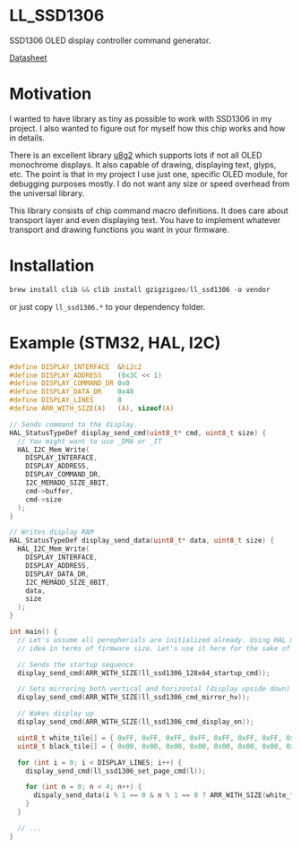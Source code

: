 # LL_SSD1306

SSD1306 OLED display controller command generator.

[Datasheet](https://cdn-shop.adafruit.com/datasheets/LL_SSD1306.pdf)

# Motivation

I wanted to have library as tiny as possible to work with SSD1306 in my project. I also wanted to figure out for myself how this chip works and how in details.

There is an excellent library [u8g2](https://github.com/olikraus/u8g2) which supports lots if not all OLED monochrome displays. It also capable of drawing, displaying text, glyps, etc. The point is that in my project I use just one, specific OLED module, for debugging purposes mostly. I do not want any size or speed overhead from the universal library.

This library consists of chip command macro definitions. It does care about transport layer and even displaying text. You have to implement whatever transport and drawing functions you want in your firmware.

# Installation

```c
brew install clib && clib install gzigzigzeo/ll_ssd1306 -o vendor
```

or just copy `ll_ssd1306.*` to your dependency folder.

# Example (STM32, HAL, I2C)

```c
#define DISPLAY_INTERFACE  &hi2c2
#define DISPLAY_ADDRESS    (0x3C << 1)
#define DISPLAY_COMMAND_DR 0x0
#define DISPLAY_DATA_DR    0x40
#define DISPLAY_LINES      8
#define ARR_WITH_SIZE(A)   (A), sizeof(A)

// Sends command to the display.
HAL_StatusTypeDef display_send_cmd(uint8_t* cmd, uint8_t size) {
  // You might want to use _DMA or _IT
  HAL_I2C_Mem_Write(
    DISPLAY_INTERFACE,
    DISPLAY_ADDRESS,
    DISPLAY_COMMAND_DR,
    I2C_MEMADD_SIZE_8BIT,
    cmd->buffer,
    cmd->size
  );
}

// Writes display RAM
HAL_StatusTypeDef display_send_data(uint8_t* data, uint8_t size) {
  HAL_I2C_Mem_Write(
    DISPLAY_INTERFACE,
    DISPLAY_ADDRESS,
    DISPLAY_DATA_DR,
    I2C_MEMADD_SIZE_8BIT,
    data,
    size
  );
}

int main() {
  // Let's assume all perepherials are initialized already. Using HAL might be the bad
  // idea in terms of firmware size. Let's use it here for the sake of simplicity.

  // Sends the startup sequence
  display_send_cmd(ARR_WITH_SIZE(ll_ssd1306_128x64_startup_cmd));

  // Sets mirroring both vertical and horizontal (display upside down)
  display_send_cmd(ARR_WITH_SIZE(ll_ssd1306_cmd_mirror_hv));

  // Wakes display up
  display_send_cmd(ARR_WITH_SIZE(ll_ssd1306_cmd_display_on));

  uint8_t white_tile[] = { 0xFF, 0xFF, 0xFF, 0xFF, 0xFF, 0xFF, 0xFF, 0xFF };
  uint8_t black_tile[] = { 0x00, 0x00, 0x00, 0x00, 0x00, 0x00, 0x00, 0x00 };

  for (int i = 0; i < DISPLAY_LINES; i++) {
    display_send_cmd(ll_ssd1306_set_page_cmd(l));

    for (int n = 0; n < 4; n++) {
      dispaly_send_data(i % 1 == 0 & n % 1 == 0 ? ARR_WITH_SIZE(white_tile) : ARR_WITH_SIZE(black_tile));
    }
  }

  // ...
}
```
